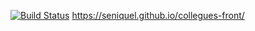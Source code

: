 [![Build Status](https://travis-ci.org/seniquel/collegues-front.svg?branch=master)](https://travis-ci.org/seniquel/collegues-front)
https://seniquel.github.io/collegues-front/
